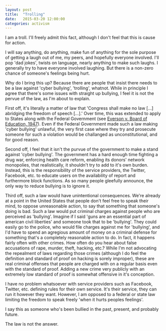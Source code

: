 ```yaml
---
layout: post
title:  "Trolling"
date:   2015-03-20 12:00:00
categories: activism
---
```


I am a troll. I'll freely admit this fact, although I don't feel that this is cause for action.

I will say anything, do anything, make fun of anything for the sole purpose of getting a laugh out of me, my peers, and hopefully everyone involved. I'll pop 'dad jokes', twists on language, nearly anything to make such laughs. I generally try to have everyone involved laughing. But there is a non-zero chance of someone's feelings being hurt.

Why do I bring this up? Because there are people that insist there needs to be a law against 'cyber bullying', 'trolling', whatnot. While in principle I agree that there's some issues with straight up bullying, I feel it is not the pervue of the law, as I'm about to explain.

First off, it's literally a matter of law that 'Congress shall make no law \[...\] abridging the freedom of speech \[...\].' Over time, this was extended to apply to States along with the Federal Government (see [Everson v. Board of Education, 1947](http://en.wikipedia.org/wiki/Everson_v._Board_of_Education)). Even if the Federal Government made such a law making 'cyber bullying' unlawful, the very first case where they try and prosecute someone for such a violation would be challanged as unconstitutional, and for good reason.

Second off, I feel that it isn't the purvue of the government to make a stand against 'cyber bullying'. The government has a hard enough time fighting a drug war, enforcing health care reform, enabling its donors' network monopolies, that realistically, it shouldn't try to add to it's own burden. Instead, this is the responsibility of the service providers, the Twitter, Facebook, etc. to educate users on the availability of report and furthermore block functions. As so many people gleefully announce, the only way to reduce bullying is to ignore it.

Third off, such a law would have unintentional consequences. We're already at a point in the United States that people don't feel free to speak their mind, to oppose unreasonable action, to say that something that someone's doing is bad. Such a law would put criminal charges against people who are perceived as 'bullying'. Imagine if I said 'guns are an essential part of american civil liberties' and someone took that to be 'bullying'. They could easily go to the police, who would file charges against me for 'bullying', and I'd have to spend an agregious amount of money on a criminal defense for something that's a completely reasonable action to do. In fact, it happens fairly often with other crimes. How often do you hear about false accusations of rape, murder, theft, hacking, etc.? While I'm not advocating the repealment of laws regarding those crimes (although I do feel the definition and standard of proof on hacking is sorely improper), these are real criminal offenses that people are charged with on a regular basis even with the standard of proof. Adding a new crime very publicly with an extremely low standard of proof is somewhat offensive in it's conception.

I have no problem whatsoever with service providers such as Facebook, Twitter, etc. defining rules for their own service. It's their service, they can run it however they want. However, I am opposed to a federal or state law limiting the freedom to speak freely 'when it hurts peoples feelings'.

I say this as someone who's been bullied in the past, present, and probably future.

The law is not the answer.
